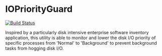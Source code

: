 IOPriorityGuard
===============

[![Build Status](https://ci.appveyor.com/api/projects/status/github/rhargreaves/IOPriorityGuard?branch=master&svg=true)](https://ci.appveyor.com/project/rhargreaves/IOPriorityGuard)

Inspired by a particularly disk intensive enterprise software inventory application, this utility is able to monitor and lower the disk I/O priority of specific processes from 'Normal' to 'Background' to prevent background tasks from hogging disk I/O.
